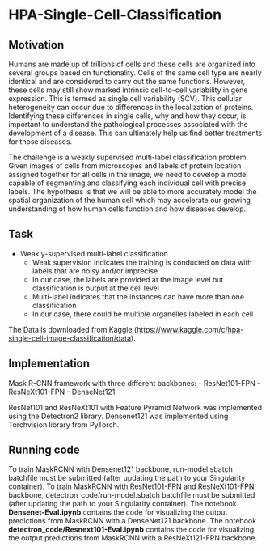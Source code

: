 # HPA-Single-Cell-Classification

## Motivation
Humans are made up of trillions of cells and these cells are organized into several groups based on functionality. Cells of the same cell type are nearly identical and are considered to carry out the same functions. However, these cells may still show marked intrinsic cell-to-cell variability in gene expression. This is termed as single cell variability (SCV). This cellular heterogeneity can occur due to differences in the localization of proteins. Identifying these differences in single cells, why and how they occur, is important to understand the pathological processes associated with the development of a disease. This can ultimately help us find better treatments for those diseases.

The challenge is a weakly supervised multi-label classification problem. Given images of cells from microscopes and labels of protein location assigned together for all cells in the image, we need to develop a model capable of segmenting and classifying each individual cell with precise labels. The hypothesis is that we will be able to more accurately model the spatial organization of the human cell which may accelerate our growing understanding of how human cells function and how diseases develop.  

## Task
- Weakly-supervised multi-label classification
    - Weak supervision indicates the training is conducted on data with labels that are noisy and/or imprecise
    - In our case, the labels are provided at the image level but classification is output at the cell level
    - Multi-label indicates that the instances can have more than one classification
    - In our case, there could be multiple organelles labeled in each cell

The Data is downloaded from Kaggle (https://www.kaggle.com/c/hpa-single-cell-image-classification/data).

## Implementation
Mask R-CNN framework with three different backbones:
    - ResNet101-FPN
    - ResNeXt101-FPN
    - DenseNet121

ResNet101 and ResNeXt101 with Feature Pyramid Network was implemented using the Detectron2 library.
Densenet121 was implemented using Torchvision library from PyTorch.

## Running code
To train MaskRCNN with Densenet121 backbone, run-model.sbatch batchfile must be submitted (after updating the path to your Singularity container).
To train MaskRCNN with ResNet101-FPN and ResNeXt101-FPN backbone, detectron_code/run-model.sbatch batchfile must be submitted (after updating the path to your Singularity container).
The notebook **Densenet-Eval.ipynb** contains the code for visualizing the output predictions from MaskRCNN with a DenseNet121 backbone.
The notebook **detectron_code/Resnext101-Eval.ipynb** contains the code for visualizing the output predictions from MaskRCNN with a ResNeXt121-FPN backbone.





